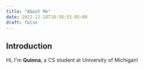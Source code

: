 ```yaml
---
title: "About Me"
date: 2022-12-18T10:58:53-05:00
draft: false
---
```


## Introduction

Hi, I'm **Quinna**, a CS student at University of Michigan!

